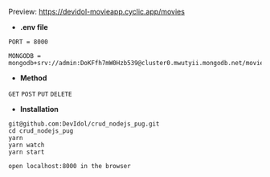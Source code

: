 
Preview: 
https://devidol-movieapp.cyclic.app/movies

- **.env file**
```
PORT = 8000

MONGODB = mongodb+srv://admin:DoKFfh7mW0Hzb539@cluster0.mwutyii.mongodb.net/movies
```

- **Method**

`GET`
`POST`
`PUT`
`DELETE`


- **Installation**
```
git@github.com:DevIdol/crud_nodejs_pug.git
cd crud_nodejs_pug
yarn
yarn watch
yarn start

open localhost:8000 in the browser